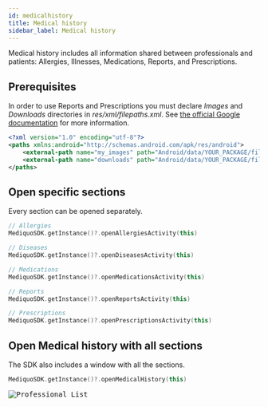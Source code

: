 ```yaml
---
id: medicalhistory
title: Medical history
sidebar_label: Medical history
---
```


Medical history includes all information shared between professionals and patients: Allergies, Illnesses, Medications, Reports, and Prescriptions.

## Prerequisites

In order to use Reports and Prescriptions you must declare _Images_ and _Downloads_ directories in _res/xml/filepaths.xml_. See [the official Google documentation](https://developer.android.com/training/secure-file-sharing/setup-sharing?hl=es&authuser=1) for more information.

```xml
<?xml version="1.0" encoding="utf-8"?>
<paths xmlns:android="http://schemas.android.com/apk/res/android">
    <external-path name="my_images" path="Android/data/YOUR_PACKAGE/files/Pictures" />
    <external-path name="downloads" path="Android/data/YOUR_PACKAGE/files/Download" />
</paths>
```

## Open specific sections
Every section can be opened separately.  

```kotlin
// Allergies
MediquoSDK.getInstance()?.openAllergiesActivity(this)

// Diseases
MediquoSDK.getInstance()?.openDiseasesActivity(this)

// Medications
MediquoSDK.getInstance()?.openMedicationsActivity(this)

// Reports
MediquoSDK.getInstance()?.openReportsActivity(this)

// Prescriptions
MediquoSDK.getInstance()?.openPrescriptionsActivity(this)
 ```

## Open Medical history with all sections
The SDK also includes a window with all the sections.

```kotlin
MediquoSDK.getInstance()?.openMedicalHistory(this)
 ```

<kbd>![Professional List](http://developer.mediquo.com/img/medical_history.jpg "Professional List")</kbd>